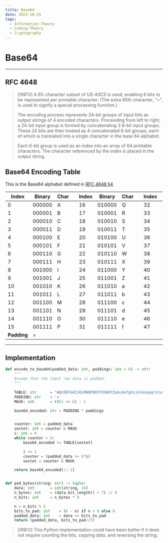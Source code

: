 ```yaml
---
title: Base64
date: 2023-10-25
tags:
  - Information-Theory
  - Coding-Theory
  - Cryptography
---
```


# Base64

---

## RFC 4648

> [!INFO]
> A 65-character subset of US-ASCII is used, enabling 6 bits to be represented per printable character. (The extra 65th character, "=", is used to signify a special processing function.)
>
> The encoding process represents 24-bit groups of input bits as output strings of 4 encoded characters. Proceeding from left to right, a 24-bit input group is formed by concatenating 3 8-bit input groups. These 24 bits are then treated as 4 concatenated 6-bit groups, each of which is translated into a single character in the base 64 alphabet.
>
> Each 6-bit group is used as an index into an array of 64 printable characters. The character referenced by the index is placed in the output string.

## Base64 Encoding Table

This is the Base64 alphabet defined in [RFC 4648 §4](https://datatracker.ietf.org/doc/html/rfc4648#section-4)

| Index       | Binary | Char |     | Index | Binary | Char |     | Index | Binary | Char |     | Index | Binary | Char |
| ----------- | ------ | ---- | --- | ----- | ------ | ---- | --- | ----- | ------ | ---- | --- | ----- | ------ | ---- |
| 0           | 000000 | A    |     | 16    | 010000 | Q    |     | 32    | 100000 | g    |     | 48    | 110000 | w    |
| 1           | 000001 | B    |     | 17    | 010001 | R    |     | 33    | 100001 | h    |     | 49    | 110001 | x    |
| 2           | 000010 | C    |     | 18    | 010010 | S    |     | 34    | 100010 | i    |     | 50    | 110010 | y    |
| 3           | 000011 | D    |     | 19    | 010011 | T    |     | 35    | 100011 | j    |     | 51    | 110011 | z    |
| 4           | 000100 | E    |     | 20    | 010100 | U    |     | 36    | 100100 | k    |     | 52    | 110100 | 0    |
| 5           | 000101 | F    |     | 21    | 010101 | V    |     | 37    | 100101 | l    |     | 53    | 110101 | 1    |
| 6           | 000110 | G    |     | 22    | 010110 | W    |     | 38    | 100110 | m    |     | 54    | 110110 | 2    |
| 7           | 000111 | H    |     | 23    | 010111 | X    |     | 39    | 100111 | n    |     | 55    | 110111 | 3    |
| 8           | 001000 | I    |     | 24    | 011000 | Y    |     | 40    | 101000 | o    |     | 56    | 111000 | 4    |
| 9           | 001001 | J    |     | 25    | 011001 | Z    |     | 41    | 101001 | p    |     | 57    | 111001 | 5    |
| 10          | 001010 | K    |     | 26    | 011010 | a    |     | 42    | 101010 | q    |     | 58    | 111010 | 6    |
| 11          | 001011 | L    |     | 27    | 011011 | b    |     | 43    | 101011 | r    |     | 59    | 111011 | 7    |
| 12          | 001100 | M    |     | 28    | 011100 | c    |     | 44    | 101100 | s    |     | 60    | 111100 | 8    |
| 13          | 001101 | N    |     | 29    | 011101 | d    |     | 45    | 101101 | t    |     | 61    | 111101 | 9    |
| 14          | 001110 | O    |     | 30    | 011110 | e    |     | 46    | 101110 | u    |     | 62    | 111110 | +    |
| 15          | 001111 | P    |     | 31    | 011111 | f    |     | 47    | 101111 | v    |     | 62    | 111111 | /    |
| **Padding** | =      |

---

## Implementation

```python
def encode_to_base64(padded_data: int, paddings: int = 0) -> str:
    """
    Assume that the input raw data is padded.
    """

    TABLE: str      = "ABCDEFGHIJKLMNOPQRSTUVWXYZabcdefghijklmnopqrstuvwxyz0123456789+/"
    PADDING: str    = '='
    MASK: int       = (0b1 << 6) - 1

    base64_encoded: str = PADDING * paddings


    counter: int = padded_data
    sextet: int = counter & MASK
    i: int = 0
    while counter > 0:
        base64_encoded += TABLE[sextet]

        i += 1
        counter = (padded_data >> 6*i)
        sextet = counter & MASK

    return base64_encoded[::-1]


def pad_bytes(string: str) -> tuple:
    data: int       = int(string, 16)
    n_bytes: int    = (data.bit_length() + 7) // 8
    n_bits: int     = n_bytes * 8

    n = n_bits % 6
    bits_to_pad: int    = (6 - n) if n > 0 else 0
    padded_data: int    = data << bits_to_pad
    return (padded_data, bits_to_pad//2)
```

> [!INFO]
> This Python implementation could have been better if it does not require counting the bits, copying data, and reversing the string.
